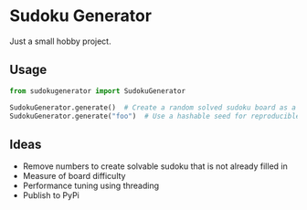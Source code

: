 # Sudoku Generator

Just a small hobby project.

## Usage

```py
from sudokugenerator import SudokuGenerator

SudokuGenerator.generate()  # Create a random solved sudoku board as a np.array
SudokuGenerator.generate("foo")  # Use a hashable seed for reproducible boards
```

## Ideas

- Remove numbers to create solvable sudoku that is not already filled in
- Measure of board difficulty
- Performance tuning using threading
- Publish to PyPi
